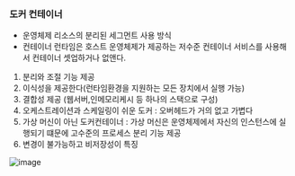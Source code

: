 ### 도커 컨테이너
* 운영체제 리소스의 분리된 세그먼트 사용 방식
* 컨테이너 런타임은 호스트 운영체제가 제공하는 저수준 컨테이너 서비스를 사용해서 컨테이너 셋업하거나 없앤다.
1) 분리와 조절 기능 제공
2) 이식성을 제공한다(런타임환경을 지원하는 모든 장치에서 실행 가능)
3) 결합성 제공 (웹서버,인메모리케시 등 하나의 스택으로 구성)
4) 오케스트레이션과 스케일링이 쉬운 도커 : 오버헤드가 거의 없고 가볍다
5) 가상 머신이 아닌 도커컨테이너 : 가상 머신은 운영체제에서 자신의 인스턴스에 실행되기 떄문에 고수준의 프로세스 분리 기능 제공
6) 변경이 불가능하고 비저장성이 특징

 ![image](https://github.com/user-attachments/assets/da84d338-78a4-433d-ad4a-d3d1990eb769)

